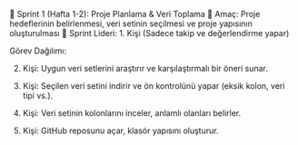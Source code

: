 🔹 Sprint 1 (Hafta 1-2): Proje Planlama & Veri Toplama
🎯 Amaç: Proje hedeflerinin belirlenmesi, veri setinin seçilmesi ve proje yapısının oluşturulması
👤 Sprint Lideri: 1. Kişi (Sadece takip ve değerlendirme yapar)

Görev Dağılımı:

2. Kişi: Uygun veri setlerini araştırır ve karşılaştırmalı bir öneri sunar.

3. Kişi: Seçilen veri setini indirir ve ön kontrolünü yapar (eksik kolon, veri tipi vs.).

4. Kişi: Veri setinin kolonlarını inceler, anlamlı olanları belirler.

5. Kişi: GitHub reposunu açar, klasör yapısını oluşturur. 

